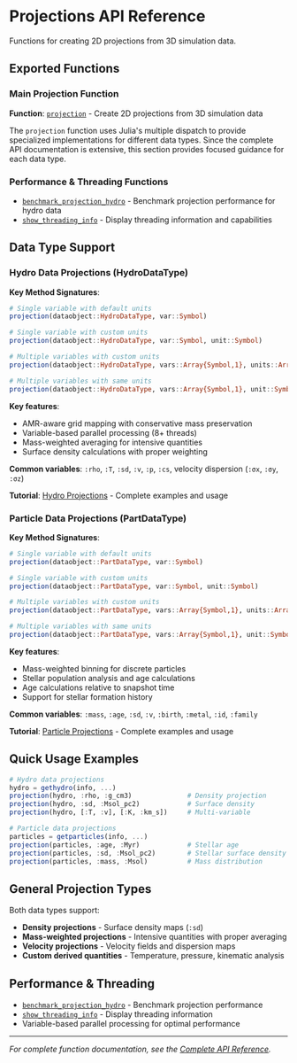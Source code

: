 # Projections API Reference

Functions for creating 2D projections from 3D simulation data.

## Exported Functions

### Main Projection Function

**Function**: [`projection`](@ref) - Create 2D projections from 3D simulation data

The `projection` function uses Julia's multiple dispatch to provide specialized implementations for different data types. Since the complete API documentation is extensive, this section provides focused guidance for each data type.

### Performance & Threading Functions

- [`benchmark_projection_hydro`](@ref) - Benchmark projection performance for hydro data
- [`show_threading_info`](@ref) - Display threading information and capabilities

## Data Type Support

### Hydro Data Projections (HydroDataType)

**Key Method Signatures**:
```julia
# Single variable with default units
projection(dataobject::HydroDataType, var::Symbol)

# Single variable with custom units  
projection(dataobject::HydroDataType, var::Symbol, unit::Symbol)

# Multiple variables with custom units
projection(dataobject::HydroDataType, vars::Array{Symbol,1}, units::Array{Symbol,1})

# Multiple variables with same units
projection(dataobject::HydroDataType, vars::Array{Symbol,1}, unit::Symbol)
```

**Key features**: 
- AMR-aware grid mapping with conservative mass preservation
- Variable-based parallel processing (8+ threads)
- Mass-weighted averaging for intensive quantities
- Surface density calculations with proper weighting

**Common variables**: `:rho`, `:T`, `:sd`, `:v`, `:p`, `:cs`, velocity dispersion (`:σx`, `:σy`, `:σz`)

**Tutorial**: [Hydro Projections](../06_hydro_Projection.md) - Complete examples and usage

### Particle Data Projections (PartDataType)  

**Key Method Signatures**:
```julia
# Single variable with default units
projection(dataobject::PartDataType, var::Symbol)

# Single variable with custom units
projection(dataobject::PartDataType, var::Symbol, unit::Symbol)

# Multiple variables with custom units
projection(dataobject::PartDataType, vars::Array{Symbol,1}, units::Array{Symbol,1})

# Multiple variables with same units
projection(dataobject::PartDataType, vars::Array{Symbol,1}, unit::Symbol)
```

**Key features**: 
- Mass-weighted binning for discrete particles
- Stellar population analysis and age calculations
- Age calculations relative to snapshot time
- Support for stellar formation history

**Common variables**: `:mass`, `:age`, `:sd`, `:v`, `:birth`, `:metal`, `:id`, `:family`

**Tutorial**: [Particle Projections](../06_particles_Projection.md) - Complete examples and usage

## Quick Usage Examples

```julia
# Hydro data projections
hydro = gethydro(info, ...)
projection(hydro, :rho, :g_cm3)              # Density projection
projection(hydro, :sd, :Msol_pc2)            # Surface density
projection(hydro, [:T, :v], [:K, :km_s])     # Multi-variable

# Particle data projections  
particles = getparticles(info, ...)
projection(particles, :age, :Myr)            # Stellar age
projection(particles, :sd, :Msol_pc2)        # Stellar surface density
projection(particles, :mass, :Msol)          # Mass distribution
```

## General Projection Types

Both data types support:
- **Density projections** - Surface density maps (`:sd`)
- **Mass-weighted projections** - Intensive quantities with proper averaging
- **Velocity projections** - Velocity fields and dispersion maps  
- **Custom derived quantities** - Temperature, pressure, kinematic analysis

## Performance & Threading

- [`benchmark_projection_hydro`](@ref) - Benchmark projection performance
- [`show_threading_info`](@ref) - Display threading information
- Variable-based parallel processing for optimal performance

---
*For complete function documentation, see the [Complete API Reference](../api.md).*
